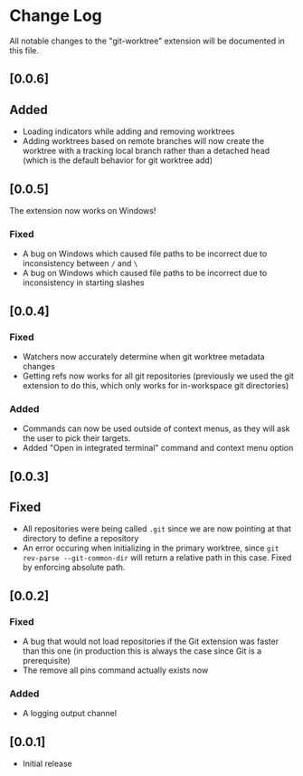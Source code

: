 # Change Log

All notable changes to the "git-worktree" extension will be documented in this file.

<!--Check [Keep a Changelog](http://keepachangelog.com/) for recommendations on how to structure this file.-->

## [0.0.6]

## Added

- Loading indicators while adding and removing worktrees
- Adding worktrees based on remote branches will now create the worktree with a tracking local branch rather than a detached head (which is the default behavior for git worktree add)

## [0.0.5]

The extension now works on Windows!

### Fixed

- A bug on Windows which caused file paths to be incorrect due to inconsistency between `/` and `\`
- A bug on Windows which caused file paths to be incorrect due to inconsistency in starting slashes

## [0.0.4]

### Fixed

- Watchers now accurately determine when git worktree metadata changes
- Getting refs now works for all git repositories (previously we used the git extension to do this, which only works for in-workspace git directories)

### Added

- Commands can now be used outside of context menus, as they will ask the user to pick their targets.
- Added "Open in integrated terminal" command and context menu option

## [0.0.3]

## Fixed

- All repositories were being called `.git` since we are now pointing at that directory to define a repository
- An error occuring when initializing in the primary worktree, since `git rev-parse --git-common-dir` will return a relative path in this case. Fixed by enforcing absolute path.

## [0.0.2]

### Fixed

- A bug that would not load repositories if the Git extension was faster than this one (in production this is always the case since Git is a prerequisite)
- The remove all pins command actually exists now

### Added

- A logging output channel

## [0.0.1]

-   Initial release
